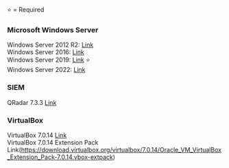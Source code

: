 ⭐ = Required
### Microsoft Windows Server ###
Windows Server 2012 R2: [Link](http://download.microsoft.com/download/6/2/A/62A76ABB-9990-4EFC-A4FE-C7D698DAEB96/9600.17050.WINBLUE_REFRESH.140317-1640_X64FRE_SERVER_EVAL_EN-US-IR3_SSS_X64FREE_EN-US_DV9.ISO)<br>
Windows Server 2016: [Link](https://www.microsoft.com/en-us/evalcenter/download-windows-server-2016)<br>
Windows Server 2019: [Link](https://go.microsoft.com/fwlink/p/?LinkID=2195167&clcid=0x409&culture=en-us&country=US) ⭐<br>
Windows Server 2022: [Link](https://go.microsoft.com/fwlink/p/?LinkID=2195280&clcid=0x409&culture=en-us&country=US)<br>
### SIEM ###
QRadar 7.3.3 [Link](https://iwm.dhe.ibm.com/sdfdl/1v2/regs2/qrce/Xa.2/Xb.BjmKLEMux3COMzg5OUTsc7fcte5zltAEU-bCGOQKb5Y/Xc.QRadarCE733GA_v1_0.ova/Xd./Xf.lPr.D1vk/Xg.12669463/Xi.swg-qradarcom/XY.regsrvs/XZ.0acOtTdT1Ziw3u_hnEwjeCLjVJZq09S1/QRadarCE733GA_v1_0.ova)<br>
### VirtualBox ###
VirtualBox 7.0.14 [Link](https://download.virtualbox.org/virtualbox/7.0.14/VirtualBox-7.0.14-161095-Win.exe)<br>
VirtualBox 7.0.14 Extension Pack Link(https://download.virtualbox.org/virtualbox/7.0.14/Oracle_VM_VirtualBox_Extension_Pack-7.0.14.vbox-extpack)
